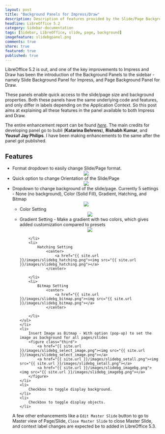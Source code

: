 ```yaml
---
layout: post
title: "Background Panels for Impress/Draw"
description: Description of features provided by the Slide/Page Background Panels in LibreOffice 5.2+
headline: LibreOffice 5.2
category: Sidebar-documentation
tags: [Sidebar, LibreOffice, slide, page, background]
imagefeature: slidebgpanel.png
comments: true
share: true
featured: true
published: true
---
```

LibreOffice 5.2 is out, and one of the key improvements to Impress and Draw has been the introduction of the Background Panels to the sidebar - namely Slide Background Panel for Impress, and Page Background Panel for Draw.

These panels enable quick access to the slide/page size and background properties. Both these panels have the same underlying code and features, and only differ in labels depending on the Application Context. So this post aims at explaining all these features in the panel available to both Impress and Draw.

The entire enhancement report can be found <a href="https://bugs.documentfoundation.org/show_bug.cgi?id=89466">*here*</a>. The main credits for developing panel go to bubli (**Katarina Behrens**), **Rishabh Kumar**, and **Yousuf Jay Philips**. I have been making enhancements to the same after the panel got published.

<h2>Features</h2>
<ul>
    <li>
        Format dropdown to easily change Slide/Page format.
        <center><a href="{{ site.url }}/images/slidebg_format.png"><img src="{{ site.url }}/images/slidebg_format.png"></a></center>
    </li>
    <li>
        Quick option to change Orientation of the Slide/Page
        <center><a href="{{ site.url }}/images/slidebg_orientation.png"><img src="{{ site.url }}/images/slidebg_orientation.png"></a></center>
    </li>
    <li>
        Dropdown to change background of the slide/page. Currently 5 settings - None (no background), Color (Solid Fill), Gradient, Hatching, and Bitmap
        <center><a href="{{ site.url }}/images/slidebg_background.png"><img src="{{ site.url }}/images/slidebg_background.png"></a></center>
    <ul>
        <li>
            Color Setting
                <center>
                    <a href="{{ site.url }}/images/slidebg_color.png"><img src="{{ site.url }}/images/slidebg_color.png"></a>
                </center>    
        </li>
        <li>
            Gradient Setting - Make a gradient with two colors, which gives added customization compared to presets
                <center>
                    <a href="{{ site.url }}/images/slidebg_gradient.png"><img src="{{ site.url }}/images/slidebg_gradient.png"></a>
                </center>

        </li>
        <li>
            Hatching Setting
                <center>
                    <a href="{{ site.url }}/images/slidebg_hatching.png"><img src="{{ site.url }}/images/slidebg_hatching.png"></a>
                </center>

        </li>
        <li>
            Bitmap Setting
                <center>
                    <a href="{{ site.url }}/images/slidebg_bitmap.png"><img src="{{ site.url }}/images/slidebg_bitmap.png"></a>
                </center>

        </li>
    </ul>
    </li>
    <li>
        Insert Image as Bitmap - With option (pop-up) to set the image as background for all pages/slides
        <figure class="third">
            <a href="{{ site.url }}/images/slidebg_select_image.png"><img src="{{ site.url }}/images/slidebg_select_image.png"></a>
            <a href="{{ site.url }}/images/slidebg_setall.png"><img src="{{ site.url }}/images/slidebg_setall.png"></a>
            <a href="{{ site.url }}/images/slidebg_imagebg.png"><img src="{{ site.url }}/images/slidebg_imagebg.png"></a>
        </figure>
    </li>
    <li>
        Checkbox to toggle display background.
    </li>
    <li>
        Checkbox to toggle display objects.
    </li>
</ul>

A few other enhancements like a `Edit Master Slide` button to go to Master view of Page/Slide, `Close Master Slide` to close Master Slide, and context label changes are expected be to added in LibreOffice 5.3.